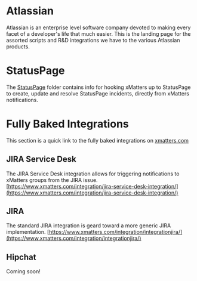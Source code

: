 # Atlassian
Atlassian is an enterprise level software company devoted to making every facet of a developer's life that much easier. This is the landing page for the assorted scripts and R&D integrations we have to the various Atlassian products. 

# StatusPage
The [StatusPage](StatusPage) folder contains info for hooking xMatters up to StatusPage to create, update and resolve StatusPage incidents, directly from xMatters notifications. 

# Fully Baked Integrations
This section is a quick link to the fully baked integrations on [xmatters.com](https://www.xmatters.com/integrations)

## JIRA Service Desk
The JIRA Service Desk integration allows for triggering notifications to xMatters groups from the JIRA issue. 
[https://www.xmatters.com/integration/jira-service-desk-integration/](https://www.xmatters.com/integration/jira-service-desk-integration/)

## JIRA
The standard JIRA integration is geard toward a more generic JIRA implementation. 
[https://www.xmatters.com/integration/integrationjira/](https://www.xmatters.com/integration/integrationjira/)

## Hipchat
Coming soon!
